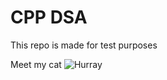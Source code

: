 # CPP DSA
This repo is made for test purposes


Meet my cat
![Hurray](https://media1.tenor.com/images/dd90ae9cb23afba41970f32c3cf833da/tenor.gif?itemid=12718797)